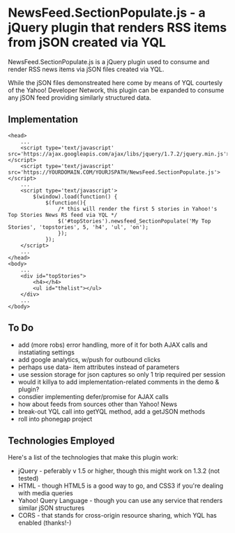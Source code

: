 NewsFeed.SectionPopulate.js - a jQuery plugin that renders RSS items from jSON created via YQL
===============================================================================================

NewsFeed.SectionPopulate.js is a jQuery plugin used to consume and render RSS news items via jSON files created via YQL.

While the jSON files demonstreated here come by means of YQL courtesly of the Yahoo! Developer Network, this plugin can be expanded to consume any jSON feed providing similarly structured data.

## Implementation ##

	<head>
		...
		<script type='text/javascript' src='https://ajax.googleapis.com/ajax/libs/jquery/1.7.2/jquery.min.js'></script>
		<script type='text/javascript' src='https://YOURDOMAIN.COM/YOURJSPATH/NewsFeed.SectionPopulate.js'></script>
		...
		<script type='text/javascript'>
			$(window).load(function() {
				$(function(){
					/* this will render the first 5 stories in Yahoo!'s Top Stories News RS feed via YQL */
					$('#topStories').newsfeed_SectionPopulate('My Top Stories', 'topstories', 5, 'h4', 'ul', 'on');
					});
				});
		</script>
		...
	</head>
	<body>
		...
		<div id="topStories">
    		<h4></h4>
    		<ul id="thelist"></ul>
		</div>
		...
	</body>


## To Do ##
 
* add (more robs) error handling, more of it for both AJAX calls and instatiating settings
* add google analytics, w/push for outbound clicks
* perhaps use data- item attributes instead of parameters
* use session storage for json captures so only 1 trip required per session
* would it killya to add implementation-related comments in the demo & plugin?
* consdier implementing defer/promise for AJAX calls 
* how about feeds from sources other than Yahoo! News
* break-out YQL call into getYQL method, add a getJSON methods 
* roll into phonegap project

## Technologies Employed ##

Here's a list of the technologies that make this plugin work:

* jQuery - peferably v 1.5 or higher, though this might work on 1.3.2 (not tested)
* HTML - though HTML5 is a good way to go, and CSS3 if you're dealing with media queries
* Yahoo! Query Language - though you can use any service that renders similar jSON structures 
* CORS - that stands for cross-origin resource sharing, which YQL has enabled (thanks!-)

